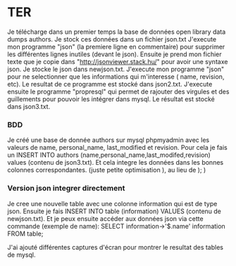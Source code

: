 # TER

Je télécharge dans un  premier temps la base de données open library data dumps authors.
Je stock ces données dans un fichier json.txt
J'execute mon programme "json" (la premiere ligne en commentaire) pour supprimer les différentes lignes inutiles (devant le json).
Ensuite je prend mon fichier texte que je copie dans "http://jsonviewer.stack.hu/" pour avoir une syntaxe json. 
Je stocke le json dans newjson.txt.
J'execute mon programme "json" pour ne selectionner que les informations qui m'interesse ( name, revision, etc).
Le resultat de ce programme est stocké dans json2.txt.
J'execute ensuite le programme "propresql" qui permet de rajouter des virgules et des guillements pour pouvoir les intégrer dans mysql.
Le résultat est stocké dans json3.txt.

### BDD ####

Je créé une base de donnée authors sur mysql phpmyadmin avec les valeurs de name, personal_name, last_modified et revision.
Pour cela je fais un INSERT INTO authors (name,personal_name,last_modifed,revision) values (contenu de json3.txt).
Et cela integre les données dans les bonnes colonnes correspondantes.
(juste petite optimisation ), au lieu de ); )


### Version json integrer directement

Je cree une nouvelle table avec une colonne information qui est de type json.
Ensuite je fais INSERT INTO table (information) VALUES (contenu de newjson.txt).
Et je peux ensuite accéder aux données json via cette commande (exemple de name):
SELECT information->'$.name' information
FROM table;

J'ai ajouté différentes captures d'écran pour montrer le resultat des tables de mysql.
